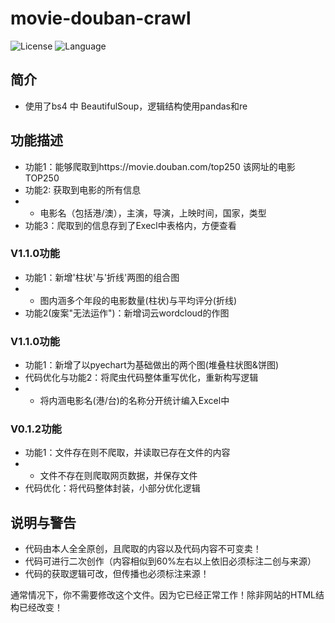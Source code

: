 
# movie-douban-crawl
![License](https://img.shields.io/badge/license-Apache-yellow)
![Language](https://img.shields.io/badge/language-python-brightgreen)
## 简介

- 使用了bs4 中 BeautifulSoup，逻辑结构使用pandas和re

## 功能描述

- 功能1：能够爬取到https://movie.douban.com/top250 该网址的电影TOP250
- 功能2: 获取到电影的所有信息
- - 电影名（包括港/澳），主演，导演，上映时间，国家，类型
- 功能3：爬取到的信息存到了Execl中表格内，方便查看

### V1.1.0功能

- 功能1：新增'柱状'与'折线'两图的组合图
- - 图内涵多个年段的电影数量(柱状)与平均评分(折线)
- 功能2(废案"无法运作")：新增词云wordcloud的作图

### V1.1.0功能

- 功能1：新增了以pyechart为基础做出的两个图(堆叠柱状图&饼图)
- 代码优化与功能2：将爬虫代码整体重写优化，重新构写逻辑
- - 将内涵电影名(港/台)的名称分开统计编入Excel中

### V0.1.2功能

- 功能1：文件存在则不爬取，并读取已存在文件的内容
- - 文件不存在则爬取网页数据，并保存文件
- 代码优化：将代码整体封装，小部分优化逻辑
## 说明与警告

- 代码由本人全全原创，且爬取的内容以及代码内容不可变卖！
- 代码可进行二次创作（内容相似到60%左右以上依旧必须标注二创与来源）
- 代码的获取逻辑可改，但传播也必须标注来源！


通常情况下，你不需要修改这个文件。因为它已经正常工作！除非网站的HTML结构已经改变！
